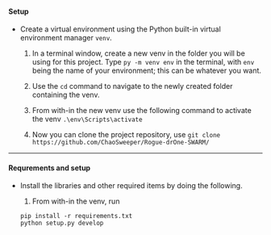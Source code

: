 #### Setup
   - Create a virtual environment using the Python built-in virtual environment manager ```venv```.
 
      1. In a terminal window, create a new venv in the folder you will be using for this project. Type ``` py -m venv env ``` in the terminal, with ```env``` being the name of your environment; this can be whatever you want. 


      2. Use the ```cd``` command to navigate to the newly created folder containing the venv. 
      
        
      3.  From with-in the new venv use the following command to activate the venv ```.\env\Scripts\activate```
      
        
      4. Now you can clone the project repository, use ```git clone https://github.com/ChaoSweeper/Rogue-drOne-SWARM/ ``` 

---
#### Requrements and setup
   - Install the libraries and other required items by doing the following.
      
      1. From with-in the venv, run 
      ```
      pip install -r requirements.txt
      python setup.py develop 
      ```
